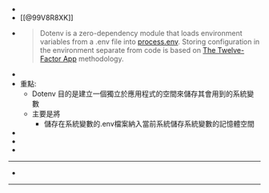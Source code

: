 - 
- [[@99V8R8XK]]
- > Dotenv is a zero-dependency module that loads environment variables from a .env file into [process.env](https://nodejs.org/docs/latest/api/process.html#process_process_env). Storing configuration in the environment separate from code is based on [The Twelve-Factor App](http://12factor.net/config) methodology.
- 
- 重點:
    - Dotenv 目的是建立一個獨立於應用程式的空間來儲存其會用到的系統變數
    - 主要是將
        - 儲存在系統變數的.env檔案納入當前系統儲存系統變數的記憶體空間
- 
- 
- 
- ---
- 
- ---
